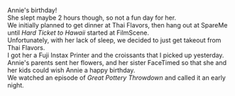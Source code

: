 Annie's birthday!  
She slept maybe 2 hours though, so not a fun day for her.  
We initially planned to get dinner at Thai Flavors, then hang out at SpareMe until _Hard Ticket to Hawaii_ started at FilmScene.  
Unfortunately, with her lack of sleep, we decided to just get takeout from Thai Flavors.  
I got her a Fuji Instax Printer and the croissants that I picked up yesterday.  
Annie's parents sent her flowers, and her sister FaceTimed so that she and her kids could wish Annie a happy birthday.  
We watched an episode of _Great Pottery Throwdown_ and called it an early night.  
